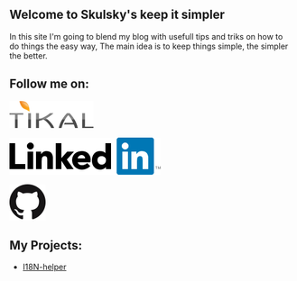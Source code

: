 ## Welcome to Skulsky's keep it simpler

In this site I'm going to blend my blog with usefull tips and triks on how to do things the easy way,
The main idea is to keep things simple, the simpler the better.

## Follow me on:
[![Tikal Knoledge](/images/tikal.png)](http://www.tikalk.com/java/ofers/)  
  
[![Linked in](/images/linkedin.png)](https://il.linkedin.com/in/ofer-skulsky-48195426)

[![GitHub](/images/GitHub.png)](https://github.com/oskulsky)

## My Projects:
* [I18N-helper](/i18n-helper/about.md)